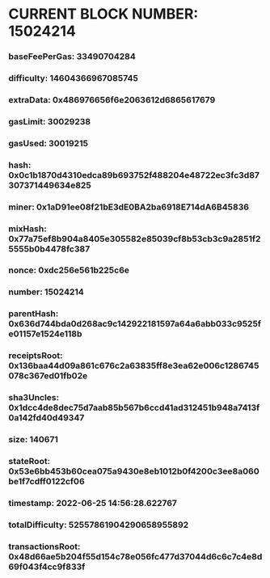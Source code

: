 # CURRENT BLOCK NUMBER: 15024214

### baseFeePerGas: 33490704284
### difficulty: 14604366967085745
### extraData: 0x486976656f6e2063612d6865617679
### gasLimit: 30029238
### gasUsed: 30019215
### hash: 0x0c1b1870d4310edca89b693752f488204e48722ec3fc3d87307371449634e825
### miner: 0x1aD91ee08f21bE3dE0BA2ba6918E714dA6B45836
### mixHash: 0x77a75ef8b904a8405e305582e85039cf8b53cb3c9a2851f25555b0b4478fc387
### nonce: 0xdc256e561b225c6e
### number: 15024214
### parentHash: 0x636d744bda0d268ac9c142922181597a64a6abb033c9525fe01157e1524e118b
### receiptsRoot: 0x136baa44d09a861c676c2a63835ff8e3ea62e006c1286745078c367ed01fb02e
### sha3Uncles: 0x1dcc4de8dec75d7aab85b567b6ccd41ad312451b948a7413f0a142fd40d49347
### size: 140671
### stateRoot: 0x53e6bb453b60cea075a9430e8eb1012b0f4200c3ee8a060be1f7cdff0122cf06
### timestamp: 2022-06-25 14:56:28.622767
### totalDifficulty: 52557861904290658955892
### transactionsRoot: 0x48d66ae5b204f55d154c78e056fc477d37044d6c6c7c4e8d69f043f4cc9f833f
